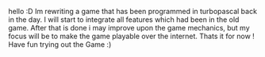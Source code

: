 hello :D
Im rewriting a  game that has been programmed in turbopascal back in the day.
I will start to integrate all features which had been in the old game.
After that is done i may improve upon the game mechanics, but my focus will be to make the game playable over the internet.
Thats it for now ! Have fun trying out the Game :)
